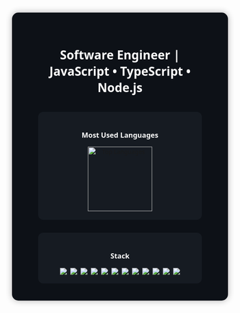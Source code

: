 <div align="center" style="background-color:#0D1117; padding:40px; border-radius:15px; box-shadow:0 0 15px rgba(0,0,0,0.3); font-family:'Segoe UI',sans-serif;">

  <h1 style="color:#fff;">Software Engineer | JavaScript • TypeScript • Node.js</h1>
  <p style="color:#9BA3AF;"></p>
  
  <br/>

  <div style="display:flex; justify-content:center; align-items:flex-start; gap:30px; flex-wrap:wrap; width:90%; margin:auto;">
    <div style="background-color:#161B22; border-radius:12px; padding:20px; flex:1; min-width:300px;">
      <h3 style="color:#fff;">Most Used Languages</h3>
      <img 
        height="150em"
        src="https://github-readme-stats.vercel.app/api/top-langs/?username=pedro1895DEV&layout=compact&langs_count=7&theme=github_dark&hide_border=true&bg_color=161B22&title_color=58A6FF&text_color=C9D1D9"
        alt="Top Languages"
      />
    </div>
    <div style="background-color:#161B22; border-radius:12px; padding:20px; flex:1; min-width:300px;">
      <h3 style="color:#fff;">Stack</h3>
      <div style="display:flex; flex-wrap:wrap; justify-content:center; gap:8px; margin-top:10px;">
        <img src="https://img.shields.io/badge/JavaScript-323330?style=for-the-badge&logo=javascript&logoColor=F7DF1E"/>
        <img src="https://img.shields.io/badge/TypeScript-007ACC?style=for-the-badge&logo=typescript&logoColor=white"/>
        <img src="https://img.shields.io/badge/Node.js-339933?style=for-the-badge&logo=nodedotjs&logoColor=white"/>
        <img src="https://img.shields.io/badge/Express.js-000000?style=for-the-badge&logo=express&logoColor=white"/>
        <img src="https://img.shields.io/badge/HTML5-E34F26?style=for-the-badge&logo=html5&logoColor=white"/>
        <img src="https://img.shields.io/badge/CSS3-1572B6?style=for-the-badge&logo=css3&logoColor=white"/>
        <img src="https://img.shields.io/badge/Angular-DD0031?style=for-the-badge&logo=angular&logoColor=white"/>
        <img src="https://img.shields.io/badge/React-20232A?style=for-the-badge&logo=react&logoColor=61DAFB"/>
        <img src="https://img.shields.io/badge/PostgreSQL-316192?style=for-the-badge&logo=postgresql&logoColor=white"/>
        <img src="https://img.shields.io/badge/Docker-2CA5E0?style=for-the-badge&logo=docker&logoColor=white"/>
        <img src="https://img.shields.io/badge/AWS-FF9900?style=for-the-badge&logo=amazonwebservices&logoColor=white"/>
        <img src="https://img.shields.io/badge/Nginx-009639?style=for-the-badge&logo=nginx&logoColor=white"/>
      </div>
    </div>

  </div>
</div>
